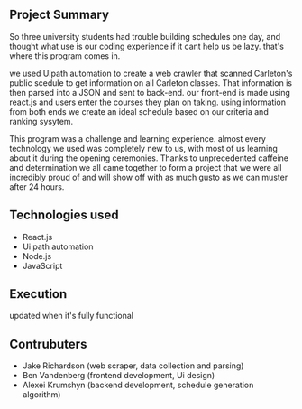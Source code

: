 Project Summary
---------------
So three university students had trouble building schedules one day, and thought what use is our coding experience if it cant help us be lazy. that's where this program comes in.

we used UIpath automation to create a web crawler that scanned Carleton's public scedule to get information on all Carleton classes. That information is then parsed into a JSON and sent to back-end. our front-end is made using react.js and users enter the courses they plan on taking. using information from both ends we create an ideal schedule based on our criteria and ranking sysytem.

This program was a challenge and learning experience. almost every technology we used was completely new to us, with most of us learning about it during the opening ceremonies. Thanks to unprecedented caffeine and determination we all came together to form a project that we were all incredibly proud of and will show off with as much gusto as we can muster after 24 hours.

Technologies used
-----------------
- React.js
- Ui path automation
- Node.js
- JavaScript


Execution
-------

updated when it's fully functional

Contrubuters
-----------
- Jake Richardson (web scraper, data collection and parsing)
- Ben Vandenberg (frontend development, Ui design)
- Alexei Krumshyn (backend development, schedule generation algorithm)

